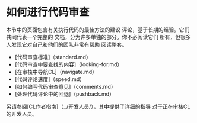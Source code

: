 # 如何进行代码审查

本节中的页面包含有关执行代码的最佳方法的建议
评论，基于长期的经验。它们共同代表一个完整的
文档，分为许多单独的部分。你不必阅读它们
所有，但很多人发现它对自己和他们的团队非常有帮助
阅读整套。

 -  [代码审查标准]（standard.md）
 -  [代码审查中要查找的内容]（looking-for.md）
 -  [在审核中导航CL]（navigate.md）
 -  [代码评论速度]（speed.md）
 -  [如何编写代码审查意见]（comments.md）
 -  [处理代码评论中的回退]（pushback.md）

另请参阅[CL作者指南]（../开发人员/），其中提供了详细的指导
对于正在审核CL的开发人员。